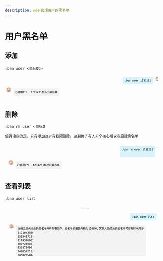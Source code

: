 ```yaml
---
description: 用于管理用户的黑名单
---
```


# 用户黑名单

## 添加

`.ban user <目标QQ>`

![](../../.gitbook/assets/65e5658e-703d-4a07-9e08-42a1555ffff0.png)

## 删除

`.ban rm user <目标Q`

`值得注意的是，只有添加这才有权限删除。这避免了有人开个核心后故意删除黑名单`

![](../../.gitbook/assets/8c8f1091-a544-41d4-aeba-8e162c2eb938.png)

## 查看列表

`.ban user list`

![](../../.gitbook/assets/03ebc16e-2711-45cd-b222-b78e979ac15f.png)

